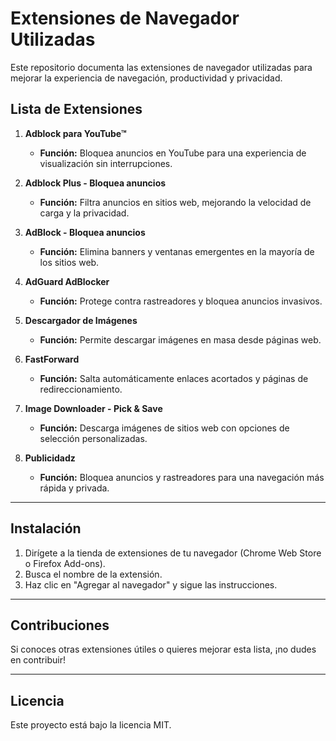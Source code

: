 # Extensiones de Navegador Utilizadas  

Este repositorio documenta las extensiones de navegador utilizadas para mejorar la experiencia de navegación, productividad y privacidad.  

## Lista de Extensiones  

1. **Adblock para YouTube™**  
   - **Función:** Bloquea anuncios en YouTube para una experiencia de visualización sin interrupciones.  

2. **Adblock Plus - Bloquea anuncios**  
   - **Función:** Filtra anuncios en sitios web, mejorando la velocidad de carga y la privacidad.  

3. **AdBlock - Bloquea anuncios**  
   - **Función:** Elimina banners y ventanas emergentes en la mayoría de los sitios web.  

4. **AdGuard AdBlocker**  
   - **Función:** Protege contra rastreadores y bloquea anuncios invasivos.  

5. **Descargador de Imágenes**  
   - **Función:** Permite descargar imágenes en masa desde páginas web.  

6. **FastForward**  
   - **Función:** Salta automáticamente enlaces acortados y páginas de redireccionamiento.  

7. **Image Downloader - Pick & Save**  
   - **Función:** Descarga imágenes de sitios web con opciones de selección personalizadas.  

8. **Publicidadz**  
   - **Función:** Bloquea anuncios y rastreadores para una navegación más rápida y privada.  

---

## Instalación  

1. Dirígete a la tienda de extensiones de tu navegador (Chrome Web Store o Firefox Add-ons).  
2. Busca el nombre de la extensión.  
3. Haz clic en "Agregar al navegador" y sigue las instrucciones.  

---

## Contribuciones  

Si conoces otras extensiones útiles o quieres mejorar esta lista, ¡no dudes en contribuir!  

---

## Licencia  

Este proyecto está bajo la licencia MIT.  
